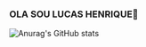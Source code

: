 ### OLA SOU  LUCAS HENRIQUE👋

![Anurag's GitHub stats](https://github-readme-stats.vercel.app/api?username=anuraghazra&theme=dark&show_icons=true)
